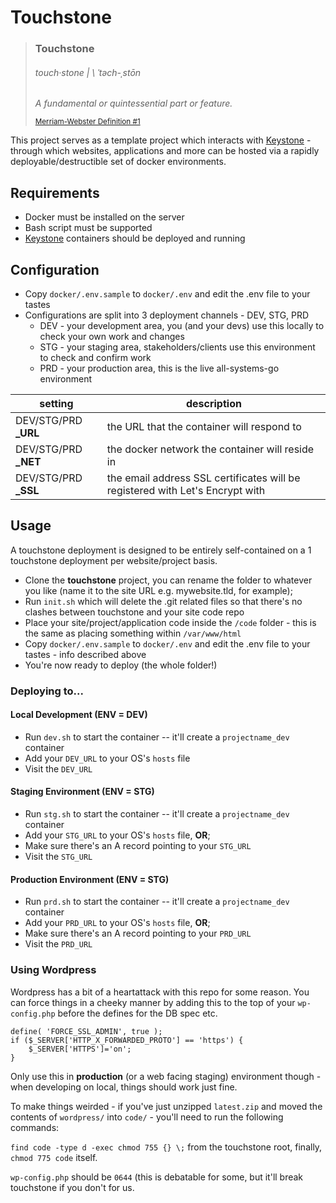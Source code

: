 # Touchstone

> ### **Touchstone**
> ###### touch·​stone | \ ˈtəch-ˌstōn
>
> _A fundamental or quintessential part or feature._
>
> <sub>[Merriam-Webster Definition #1](https://www.merriam-webster.com/dictionary/touchstone)</sub>
>

This project serves as a template project which interacts with [Keystone](https://github.com/jaytwitch/keystone) - through
which websites, applications and more can be hosted via a rapidly deployable/destructible set of docker environments.

## Requirements

* Docker must be installed on the server
* Bash script must be supported
* [Keystone](https://github.com/jaytwitch/keystone) containers should be deployed and running

## Configuration

* Copy `docker/.env.sample` to `docker/.env` and edit the .env file to your tastes
* Configurations are split into 3 deployment channels - DEV, STG, PRD
    * DEV - your development area, you (and your devs) use this locally to check your own work and changes
    * STG - your staging area, stakeholders/clients use this environment to check and confirm work
    * PRD - your production area, this is the live all-systems-go environment

| setting | description |
| ------- | ----------- |
| DEV/STG/PRD **_URL** | the URL that the container will respond to |
| DEV/STG/PRD **_NET** | the docker network the container will reside in |
| DEV/STG/PRD **_SSL** | the email address SSL certificates will be registered with Let's Encrypt with |

## Usage

A touchstone deployment is designed to be entirely self-contained on a 1 touchstone deployment per website/project basis.

* Clone the **touchstone** project, you can rename the folder to whatever you like (name it to the site URL e.g. mywebsite.tld, for example);
* Run `init.sh` which will delete the .git related files so that there's no clashes between touchstone and your site code repo
* Place your site/project/application code inside the `/code` folder - this is the same as placing something within `/var/www/html`
* Copy `docker/.env.sample` to `docker/.env` and edit the .env file to your tastes - info described above
* You're now ready to deploy (the whole folder!)

### Deploying to...

#### Local Development (ENV = DEV)

* Run `dev.sh` to start the container -- it'll create a `projectname_dev` container
* Add your `DEV_URL` to your OS's `hosts` file
* Visit the `DEV_URL`

#### Staging Environment (ENV = STG)

* Run `stg.sh` to start the container -- it'll create a `projectname_dev` container
* Add your `STG_URL` to your OS's `hosts` file, **OR**;
* Make sure there's an A record pointing to your `STG_URL`
* Visit the `STG_URL`

#### Production Environment (ENV = STG)

* Run `prd.sh` to start the container -- it'll create a `projectname_dev` container
* Add your `PRD_URL` to your OS's `hosts` file, **OR**;
* Make sure there's an A record pointing to your `PRD_URL`
* Visit the `PRD_URL`

### Using Wordpress

Wordpress has a bit of a heartattack with this repo for some reason. You can force things in a cheeky manner by adding this to the top of your `wp-config.php` before the defines for the DB spec etc.

```
define( 'FORCE_SSL_ADMIN', true );
if ($_SERVER['HTTP_X_FORWARDED_PROTO'] == 'https') {
    $_SERVER['HTTPS']='on';
}
```

Only use this in **production** (or a web facing staging) environment though - when developing on local, things should work just fine.

To make things weirded - if you've just unzipped `latest.zip` and moved the contents of `wordpress/` into `code/` - you'll need to run the following commands:

`find code -type d -exec chmod 755 {} \;` from the touchstone root, finally, `chmod 775 code` itself.

`wp-config.php` should be `0644` (this is debatable for some, but it'll break touchstone if you don't for us.
